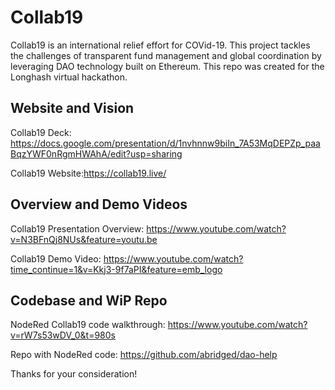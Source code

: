 # Collab19

Collab19 is an international relief effort for COVid-19. This project tackles the challenges of transparent fund management and global coordination by leveraging DAO technology built on Ethereum. This repo was created for the Longhash virtual hackathon.

## Website and Vision
Collab19 Deck: https://docs.google.com/presentation/d/1nvhnnw9biIn_7A53MqDEPZp_paaBqzYWF0nRgmHWAhA/edit?usp=sharing

Collab19 Website:https://collab19.live/

## Overview and Demo Videos
Collab19 Presentation Overview: https://www.youtube.com/watch?v=N3BFnQj8NUs&feature=youtu.be

Collab19 Demo Video: https://www.youtube.com/watch?time_continue=1&v=Kkj3-9f7aPI&feature=emb_logo

## Codebase and WiP Repo
NodeRed Collab19 code walkthrough:  https://www.youtube.com/watch?v=rW7s53wDV_0&t=980s

Repo with NodeRed code: https://github.com/abridged/dao-help


Thanks for your consideration!
